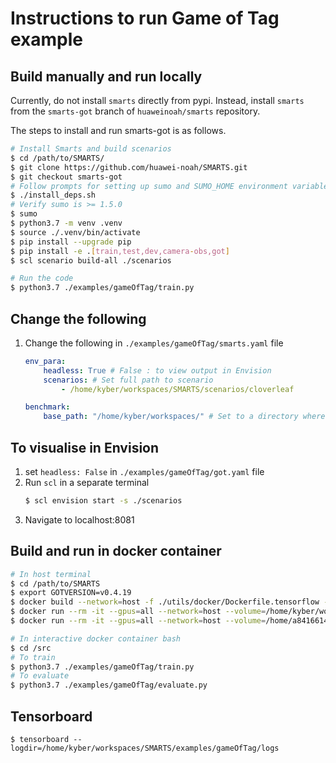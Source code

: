 # Instructions to run Game of Tag example

## Build manually and run locally
Currently, do not install `smarts` directly from pypi. Instead, install `smarts` from the `smarts-got` branch of `huaweinoah/smarts` repository. 

The steps to install and run smarts-got is as follows.

```bash
# Install Smarts and build scenarios
$ cd /path/to/SMARTS/
$ git clone https://github.com/huawei-noah/SMARTS.git 
$ git checkout smarts-got
# Follow prompts for setting up sumo and SUMO_HOME environment variable
$ ./install_deps.sh
# Verify sumo is >= 1.5.0
$ sumo
$ python3.7 -m venv .venv
$ source ./.venv/bin/activate
$ pip install --upgrade pip
$ pip install -e .[train,test,dev,camera-obs,got]
$ scl scenario build-all ./scenarios

# Run the code 
$ python3.7 ./examples/gameOfTag/train.py
```

## Change the following
1. Change the following in `./examples/gameOfTag/smarts.yaml` file

    ```yaml
    env_para:
        headless: True # False : to view output in Envision
        scenarios: # Set full path to scenario
            - /home/kyber/workspaces/SMARTS/scenarios/cloverleaf

    benchmark:
        base_path: "/home/kyber/workspaces/" # Set to a directory where you have read/write permission, for storage of trained models.
    ```

## To visualise in Envision
1. set `headless: False` in `./examples/gameOfTag/got.yaml` file
2. Run `scl` in a separate terminal
    ```bash
    $ scl envision start -s ./scenarios
    ```
3. Navigate to localhost:8081

## Build and run in docker container
```bash
# In host terminal
$ cd /path/to/SMARTS
$ export GOTVERSION=v0.4.19
$ docker build --network=host -f ./utils/docker/Dockerfile.tensorflow -t adaickalavan/smarts:$GOTVERSION-tensorflow .
$ docker run --rm -it --gpus=all --network=host --volume=/home/kyber/workspaces/SMARTS/:/src/ adaickalavan/smarts:$GOTVERSION-tensorflow
$ docker run --rm -it --gpus=all --network=host --volume=/home/a84166141/workspaces/SMARTS/:/src/ adaickalavan/smarts:$GOTVERSION-tensorflow

# In interactive docker container bash 
$ cd /src
# To train
$ python3.7 ./examples/gameOfTag/train.py
# To evaluate
$ python3.7 ./examples/gameOfTag/evaluate.py
```

## Tensorboard
```
$ tensorboard --logdir=/home/kyber/workspaces/SMARTS/examples/gameOfTag/logs
```
